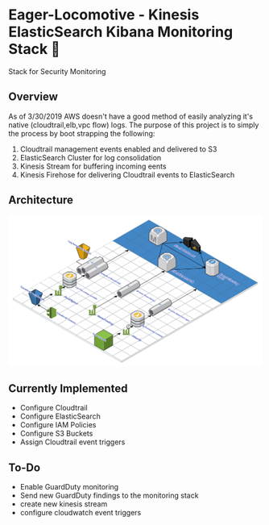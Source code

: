 # Eager-Locomotive - Kinesis ElasticSearch Kibana Monitoring Stack 🚂
Stack for  Security Monitoring

## Overview
As of 3/30/2019 AWS doesn't have a good method of easily analyzing it's native (cloudtrail,elb,vpc flow) logs. The purpose of this project is to simply the process by boot strapping the following:

1. Cloudtrail management events enabled and delivered to S3
2. ElasticSearch Cluster for log consolidation
3. Kinesis Stream for buffering incoming eents
4. Kinesis Firehose for delivering Cloudtrail events to ElasticSearch

## Architecture 

<img src ="./Images/Eager_Locomotive.svg">

## Currently Implemented
* Configure Cloudtrail
* Configure ElasticSearch
* Configure IAM Policies
* Configure S3 Buckets
* Assign Cloudtrail event triggers


## To-Do

* Enable GuardDuty monitoring
 * Send new GuardDuty findings to the monitoring stack
  * create new kinesis stream 
  * configure cloudwatch event triggers
